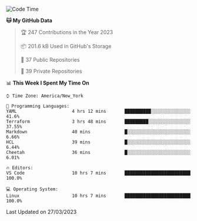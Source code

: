 <!--START_SECTION:waka-->
![Code Time](http://img.shields.io/badge/Code%20Time-157%20hrs%2051%20mins-blue)

**🐱 My GitHub Data** 

> 🏆 247 Contributions in the Year 2023
 > 
> 📦 201.6 kB Used in GitHub's Storage 
 > 
> 📜 37 Public Repositories 
 > 
> 🔑 39 Private Repositories  
 > 
📊 **This Week I Spent My Time On** 

```text
⌚︎ Time Zone: America/New_York

💬 Programming Languages: 
YAML                     4 hrs 12 mins       ██████████░░░░░░░░░░░░░░░   41.6% 
Terraform                3 hrs 48 mins       █████████░░░░░░░░░░░░░░░░   37.55% 
Markdown                 40 mins             █░░░░░░░░░░░░░░░░░░░░░░░░   6.66% 
HCL                      39 mins             █░░░░░░░░░░░░░░░░░░░░░░░░   6.44% 
Cheetah                  36 mins             █░░░░░░░░░░░░░░░░░░░░░░░░   6.01%

🔥 Editors: 
VS Code                  10 hrs 7 mins       █████████████████████████   100.0%

💻 Operating System: 
Linux                    10 hrs 7 mins       █████████████████████████   100.0%

```


 Last Updated on 27/03/2023
<!--END_SECTION:waka-->